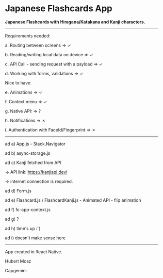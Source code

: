 # Japanese Flashcards App
**Japanese Flashcards with Hiragana/Katakana and Kanji characters.** 

- - -

Requirements needed:

  a.	Routing between screens                     => ✓
  
  b.	Reading/writing local data on device        => ✓
  
  c.	API Call - sending request with a payload   => ✓
  
  d.	Working with forms, validations             => ✓
  
Nice to have:

  e.	Animations                                  => ✓
  
  f.	Context menu                                => ✓
  
  g.	Native API:                                 => ?
  
  h.	Notifications                               => ✗
  
  i.	Authentication with FaceId/Fingerprint      => ✗

- - - 

ad a) App.js - Stack.Navigator

ad b) async-storage.js

ad c) Kanji fetched from API 

-> API link: https://kanjiapi.dev/
      
-> internet connection is required.
      
ad d) Form.js

ad e) Flashcard.js / FlashcardKanji.js - Animated API - flip animation

ad f) fc-app-context.js

ad g) ?

ad h) time's up :'(

ad i) doesn't make sense here

- - -

App created in React Native.

Hubert Mosz

Capgemini
